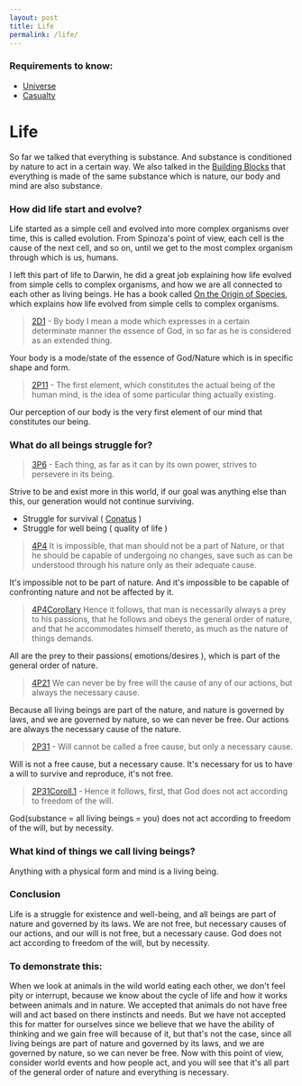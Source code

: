 ```yaml
---
layout: post
title: Life
permalink: /life/
---
```


### Requirements to know:

- [Universe](<{{ baseurl }}/universe/>)
- [Casualty](<{{ baseurl }}/universe/casualty/>)

# Life

So far we talked that everything is substance.
And substance is conditioned by nature to act in a certain way.
We also talked in the [Building Blocks](<{{ baseurl }}/universe/building-blocks>) that everything is made of the same substance which is nature, our body and mind are also substance.

### How did life start and evolve?

Life started as a simple cell and evolved into more complex organisms over time, this is called evolution.
From Spinoza's point of view, each cell is the cause of the next cell, and so on, until we get to the most complex organism through which is us, humans.

I left this part of life to Darwin, he did a great job explaining how life evolved from simple cells to complex organisms, and how we are all connected to each other as living beings.
He has a book called [On the Origin of Species](https://en.wikipedia.org/wiki/On_the_Origin_of_Species), which explains how life evolved from simple cells to complex organisms.

> [2D1](https://ethica.bc.edu/#/element/2D1) - By body I mean a mode which expresses in a certain determinate manner the essence of God, in so far as he is considered as an extended thing.

Your body is a mode/state of the essence of God/Nature which is in specific shape and form.

> [2P11](https://ethica.bc.edu/#/element/2P11) - The first element, which constitutes the actual being of the human mind, is the idea of some particular thing actually existing.

Our perception of our body is the very first element of our mind that constitutes our being.

### What do all beings struggle for?

> [3P6](https://ethica.bc.edu/#/element/3P6) - Each thing, as far as it can by its own power, strives to persevere in its being.

Strive to be and exist more in this world, if our goal was anything else than this, our generation would not continue surviving.

- Struggle for survival ( [Conatus](https://en.wikipedia.org/wiki/Conatus) )
- Struggle for well being ( quality of life )

> [4P4](https://ethica.bc.edu/#/element/4P4) It is impossible, that man should not be a part of Nature, or that he should be capable of undergoing no changes, save such as can be understood through his nature only as their adequate cause.

It's impossible not to be part of nature.
And it's impossible to be capable of confronting nature and not be affected by it.

> [4P4Corollary](https://ethica.bc.edu/#/element/4P40Corollary) Hence it follows, that man is necessarily always a prey to his passions, that he follows and obeys the general order of nature, and that he accommodates himself thereto, as much as the nature of things demands.

All are the prey to their passions( emotions/desires ), which is part of the general order of nature.

> [4P21](https://ethica.bc.edu/#/element/4P21) We can never be by free will the cause of any of our actions, but always the necessary cause.

Because all living beings are part of the nature, and nature is governed by laws, and we are governed by nature, so we can never be free. Our actions are always the necessary cause of the nature.

> [2P31](https://ethica.bc.edu/#/element/2P31) - Will cannot be called a free cause, but only a necessary cause.

Will is not a free cause, but a necessary cause. It's necessary for us to have a will to survive and reproduce, it's not free.

> [2P31Coroll.1](https://ethica.bc.edu/#/element/2P31Coroll1) - Hence it follows, first, that God does not act according to freedom of the will.

God(substance = all living beings = you) does not act according to freedom of the will, but by necessity.

### What kind of things we call living beings?

Anything with a physical form and mind is a living being.

### Conclusion

Life is a struggle for existence and well-being, and all beings are part of nature and governed by its laws.
We are not free, but necessary causes of our actions, and our will is not free, but a necessary cause. God does not act according to freedom of the will, but by necessity.

### To demonstrate this:

When we look at animals in the wild world eating each other, we don't feel pity or interrupt, because we know about the cycle of life and how it works between animals and in nature. We accepted that animals do not have free will and act based on there instincts and needs.
But we have not accepted this for matter for ourselves since we believe that we have the ability of thinking and we gain free will because of it, but that's not the case, since all living beings are part of nature and governed by its laws, and we are governed by nature, so we can never be free. Now with this point of view, consider world events and how people act, and you will see that it's all part of the general order of nature and everything is necessary.
